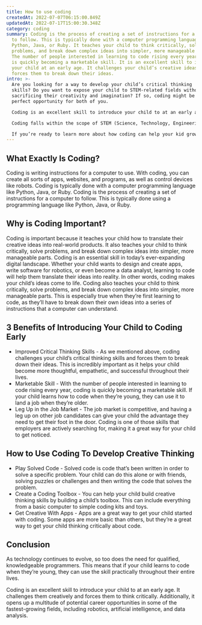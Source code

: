 ```yaml
---
title: How to use coding
createdAt: 2022-07-07T06:15:00.849Z
updatedAt: 2022-07-17T15:00:30.348Z
category: coding
summary: Coding is the process of creating a set of instructions for a computer
  to follow. This is typically done with a computer programming language like
  Python, Java, or Ruby. It teaches your child to think critically, solve
  problems, and break down complex ideas into simpler, more manageable parts.
  The number of people interested in learning to code rising every year, coding
  is quickly becoming a marketable skill. It is an excellent skill to introduce
  your child at an early age. It challenges your child’s creative ideas and
  forces them to break down their ideas.
intro: >-
  Are you looking for a way to develop your child’s critical thinking
  skills? Do you want to expose your child to STEM-related fields without
  sacrificing their creativity and imagination? If so, coding might be the
  perfect opportunity for both of you.

  Coding is an excellent skill to introduce your child to at an early age. It challenges them creatively and forces them to think critically. Additionally, it opens up a multitude of potential career opportunities in some of the fastest-growing fields, including robotics, artificial intelligence, and data analysis.

  Coding falls within the scope of STEM (Science, Technology, Engineering, and Math) because it involves working with codes or sets of instructions that computers can read and understand. 

  If you’re ready to learn more about how coding can help your kid grow as a person and as a future adult—as well as why it’s important for kids—read on!
---
```


## What Exactly Is Coding?

Coding is writing instructions for a computer to use. With coding, you can create all sorts of apps, websites, and programs, as well as control devices like robots. Coding is typically done with a computer programming language like Python, Java, or Ruby.
Coding is the process of creating a set of instructions for a computer to follow. This is typically done using a programming language like Python, Java, or Ruby.

## Why is Coding Important?

Coding is important because it teaches your child how to translate their creative ideas into real-world products. It also teaches your child to think critically, solve problems, and break down complex ideas into simpler, more manageable parts.
Coding is an essential skill in today’s ever-expanding digital landscape. Whether your child wants to design and create apps, write software for robotics, or even become a data analyst, learning to code will help them translate their ideas into reality. In other words, coding makes your child’s ideas come to life.
Coding also teaches your child to think critically, solve problems, and break down complex ideas into simpler, more manageable parts. This is especially true when they’re first learning to code, as they’ll have to break down their own ideas into a series of instructions that a computer can understand.

## 3 Benefits of Introducing Your Child to Coding Early

- Improved Critical Thinking Skills - As we mentioned above, coding challenges your child’s critical thinking skills and forces them to break down their ideas. This is incredibly important as it helps your child become more thoughtful, empathetic, and successful throughout their lives.
- Marketable Skill - With the number of people interested in learning to code rising every year, coding is quickly becoming a marketable skill. If your child learns how to code when they’re young, they can use it to land a job when they’re older.
- Leg Up in the Job Market - The job market is competitive, and having a leg up on other job candidates can give your child the advantage they need to get their foot in the door. Coding is one of those skills that employers are actively searching for, making it a great way for your child to get noticed.

## How to Use Coding To Develop Creative Thinking

- Play Solved Code - Solved code is code that’s been written in order to solve a specific problem. Your child can do this alone or with friends, solving puzzles or challenges and then writing the code that solves the problem.
- Create a Coding Toolbox - You can help your child build creative thinking skills by building a child’s toolbox. This can include everything from a basic computer to simple coding kits and toys.
- Get Creative With Apps - Apps are a great way to get your child started with coding. Some apps are more basic than others, but they’re a great way to get your child thinking critically about code.

## Conclusion

As technology continues to evolve, so too does the need for qualified, knowledgeable programmers. This means that if your child learns to code when they’re young, they can use the skill practically throughout their entire lives.

Coding is an excellent skill to introduce your child to at an early age. It challenges them creatively and forces them to think critically. Additionally, it opens up a multitude of potential career opportunities in some of the fastest-growing fields, including robotics, artificial intelligence, and data analysis.
